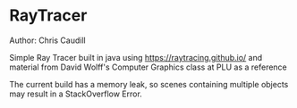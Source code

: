 # RayTracer
Author: Chris Caudill

Simple Ray Tracer built in java using https://raytracing.github.io/ and material from David Wolff's Computer Graphics class at PLU as a reference



The current build has a memory leak, so scenes containing multiple objects may result in a StackOverflow Error.
